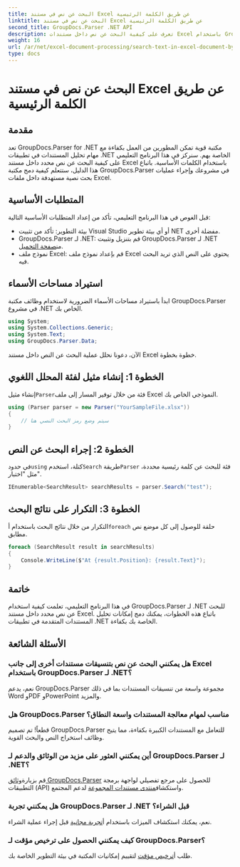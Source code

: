 ```yaml
---
title: البحث عن نص في مستند Excel عن طريق الكلمة الرئيسية
linktitle: البحث عن نص في مستند Excel عن طريق الكلمة الرئيسية
second_title: GroupDocs.Parser .NET API
description: تعرف على كيفية البحث عن نص داخل مستندات Excel باستخدام GroupDocs.Parser لـ .NET. دمج إمكانيات البحث عن النص المتقدمة في تطبيقات .NET الخاصة بك.
weight: 16
url: /ar/net/excel-document-processing/search-text-in-excel-document-by-keyword/
type: docs
---
```

# البحث عن نص في مستند Excel عن طريق الكلمة الرئيسية

## مقدمة
تعد GroupDocs.Parser for .NET مكتبة قوية تمكن المطورين من العمل بكفاءة مع مهام تحليل المستندات في تطبيقات .NET الخاصة بهم. سنركز في هذا البرنامج التعليمي على كيفية البحث عن نص محدد داخل مستند Excel باستخدام الكلمات الأساسية. باتباع هذا الدليل، ستتعلم كيفية دمج مكتبة GroupDocs.Parser في مشروعك وإجراء عمليات بحث نصية مستهدفة داخل ملفات Excel.
## المتطلبات الأساسية
قبل الغوص في هذا البرنامج التعليمي، تأكد من إعداد المتطلبات الأساسية التالية:
- بيئة التطوير: تأكد من تثبيت Visual Studio أو أي بيئة تطوير NET مفضلة أخرى.
-  GroupDocs.Parser لـ .NET: قم بتنزيل وتثبيت GroupDocs.Parser لـ .NET من[صفحة التحميل](https://releases.groupdocs.com/parser/net/).
- نموذج ملف Excel: قم بإعداد نموذج ملف Excel يحتوي على النص الذي تريد البحث فيه.

## استيراد مساحات الأسماء
ابدأ باستيراد مساحات الأسماء الضرورية لاستخدام وظائف مكتبة GroupDocs.Parser في مشروع .NET الخاص بك.
```csharp
using System;
using System.Collections.Generic;
using System.Text;
using GroupDocs.Parser.Data;
```

الآن، دعونا نحلل عملية البحث عن النص داخل مستند Excel خطوة بخطوة.
## الخطوة 1: إنشاء مثيل لفئة المحلل اللغوي
 إنشاء مثيل`Parser`فئة من خلال توفير المسار إلى ملف Excel النموذجي الخاص بك.
```csharp
using (Parser parser = new Parser("YourSampleFile.xlsx"))
{
    // سيتم وضع رمز البحث النصي هنا
}
```
## الخطوة 2: إجراء البحث عن النص
 في حدود`using` كتلة، استخدم`Search` طريقة`Parser` فئة للبحث عن كلمة رئيسية محددة، مثل "اختبار".
```csharp
IEnumerable<SearchResult> searchResults = parser.Search("test");
```
## الخطوة 3: التكرار على نتائج البحث
 التكرار من خلال نتائج البحث باستخدام أ`foreach` حلقة للوصول إلى كل موضع نص مطابق.
```csharp
foreach (SearchResult result in searchResults)
{
    Console.WriteLine($"At {result.Position}: {result.Text}");
}
```

## خاتمة
في هذا البرنامج التعليمي، تعلمت كيفية استخدام GroupDocs.Parser لـ .NET للبحث عن نص محدد داخل مستند Excel. باتباع هذه الخطوات، يمكنك دمج إمكانات تحليل المستندات المتقدمة في تطبيقات .NET الخاصة بك بكفاءة.

## الأسئلة الشائعة
### هل يمكنني البحث عن نص بتنسيقات مستندات أخرى إلى جانب Excel باستخدام GroupDocs.Parser لـ .NET؟
نعم، يدعم GroupDocs.Parser مجموعة واسعة من تنسيقات المستندات بما في ذلك Word وPDF وPowerPoint والمزيد.
### هل GroupDocs.Parser مناسب لمهام معالجة المستندات واسعة النطاق؟
قطعاً! تم تصميم GroupDocs.Parser للتعامل مع المستندات الكبيرة بكفاءة، مما يتيح وظائف استخراج النص والبحث القوية.
### أين يمكنني العثور على مزيد من الوثائق والدعم لـ GroupDocs.Parser لـ .NET؟
 قم بزيارة[وثائق GroupDocs.Parser](https://tutorials.groupdocs.com/parser/net/) للحصول على مرجع تفصيلي لواجهة برمجة التطبيقات (API) واستكشاف[منتدى مستندات المجموعة](https://forum.groupdocs.com/c/parser/17) لدعم المجتمع.
### هل يمكنني تجربة GroupDocs.Parser لـ .NET قبل الشراء؟
 نعم، يمكنك استكشاف الميزات باستخدام أ[تجربة مجانية](https://releases.groupdocs.com/) قبل إجراء عملية الشراء.
### كيف يمكنني الحصول على ترخيص مؤقت لـ GroupDocs.Parser؟
 طلب أ[ترخيص مؤقت](https://purchase.groupdocs.com/temporary-license/) لتقييم إمكانيات المكتبة في بيئة التطوير الخاصة بك.
